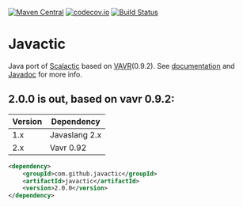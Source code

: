 [![Maven Central](https://maven-badges.herokuapp.com/maven-central/com.github.javactic/javactic/badge.svg)](https://maven-badges.herokuapp.com/maven-central/com.github.javactic/javactic)
[![codecov.io](https://codecov.io/github/javactic/javactic/coverage.svg?branch=master)](https://codecov.io/github/javactic/javactic?branch=master)
[![Build Status](https://travis-ci.org/javactic/javactic.svg?branch=master)](https://travis-ci.org/javactic/javactic)

# Javactic
Java port of [Scalactic](http://www.scalactic.org/) based on [VAVR](http://www.vavr.io/)(0.9.2).
See [documentation](http://javactic.github.io/javactic/) and [Javadoc](http://www.javadoc.io/doc/com.github.javactic/javactic/2.0.0) for more info.

## 2.0.0 is out, based on vavr 0.9.2:

| Version | Dependency    |
| ------- | ------------- |
| 1.x     | Javaslang 2.x |
| 2.x     | Vavr 0.92     |

```xml
<dependency>
    <groupId>com.github.javactic</groupId>
    <artifactId>javactic</artifactId>
    <version>2.0.0</version>
</dependency>
```
